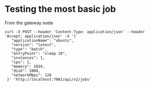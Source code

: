 # Testing the most basic job

From the gateway node

```
curl -X POST --header 'Content-Type: application/json' --header 'Accept: application/json' -d '{
   "applicationName": "ubuntu",
   "version": "latest",
   "type": "batch",
   "entryPoint": "sleep 10",
   "instances": 1,
   "cpu": 1,
   "memory": 1024,
   "disk": 1000,
   "networkMbps": 128
 }' 'http://localhost:7001/api/v2/jobs'
```

